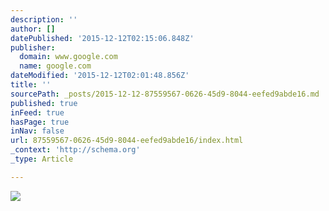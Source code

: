 ```yaml
---
description: ''
author: []
datePublished: '2015-12-12T02:15:06.848Z'
publisher:
  domain: www.google.com
  name: google.com
dateModified: '2015-12-12T02:01:48.856Z'
title: ''
sourcePath: _posts/2015-12-12-87559567-0626-45d9-8044-eefed9abde16.md
published: true
inFeed: true
hasPage: true
inNav: false
url: 87559567-0626-45d9-8044-eefed9abde16/index.html
_context: 'http://schema.org'
_type: Article

---
```

![](http://www.extremetech.com/wp-content/uploads/2015/12/HyperLoopVision.jpg)